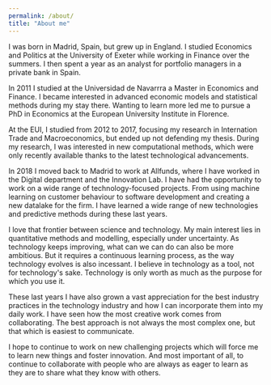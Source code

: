 ```yaml
---
permalink: /about/
title: "About me"
---
```


I was born in Madrid, Spain, but grew up in England. I studied Economics and Politics at the University of Exeter while working in Finance over the summers. I then spent a year as an analyst for portfolio managers in a private bank in Spain.

In 2011 I studied at the Universidad de Navarrra a Master in Economics and Finance. I became interested in advanced economic models and statistical methods during my stay there. Wanting to learn more led me to pursue a PhD in Economics at the European University Institute in Florence.

At the EUI, I studied from 2012 to 2017, focusing my research in Internation Trade and Macroeconomics, but ended up not defending my thesis. During my research, I was interested in new computational methods, which were only recently available thanks to the latest technological advancements.

In 2018 I moved back to Madrid to work at Allfunds, where I have worked in the Digital department and the Innovation Lab. I have had the opportunity to work on a wide range of technology-focused projects. From using machine learning on customer behaviour to software development and creating a new datalake for the firm. I have learned a wide range of new technologies and predictive methods during these last years.

I love that frontier between science and technology. My main interest lies in quantitative methods and modelling, especially under uncertainty. As technology keeps improving, what can we can do can also be more ambitious. But it requires a continuous learning process, as the way technology evolves is also incessant. I believe in technology as a tool, not for technology's sake. Technology is only worth as much as the purpose for which you use it.

These last years I have also grown a vast appreciation for the best industry practices in the technology industry and how I can incorporate them into my daily work. I have seen how the most creative work comes from collaborating. The best approach is not always the most complex one, but that which is easiest to communicate.

I hope to continue to work on new challenging projects which will force me to learn new things and foster innovation. And most important of all, to continue to collaborate with people who are always as eager to learn as they are to share what they know with others.
